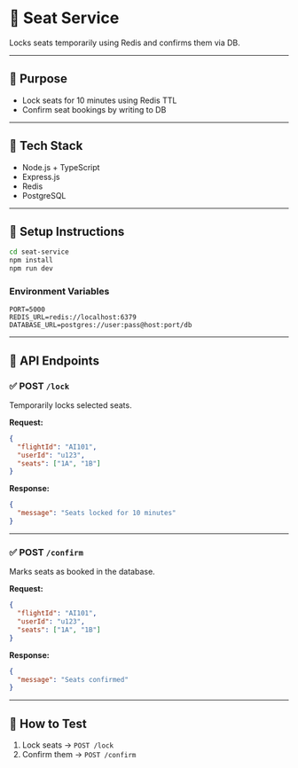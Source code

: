 # 💺 Seat Service

Locks seats temporarily using Redis and confirms them via DB.

---

## 📌 Purpose

- Lock seats for 10 minutes using Redis TTL
- Confirm seat bookings by writing to DB

---

## 🧰 Tech Stack

- Node.js + TypeScript
- Express.js
- Redis
- PostgreSQL

---

## 🚀 Setup Instructions

```bash
cd seat-service
npm install
npm run dev
````

### Environment Variables

```
PORT=5000
REDIS_URL=redis://localhost:6379
DATABASE_URL=postgres://user:pass@host:port/db
```

---

## 🔗 API Endpoints

### ✅ POST `/lock`

Temporarily locks selected seats.

**Request:**

```json
{
  "flightId": "AI101",
  "userId": "u123",
  "seats": ["1A", "1B"]
}
```

**Response:**

```json
{
  "message": "Seats locked for 10 minutes"
}
```

---

### ✅ POST `/confirm`

Marks seats as booked in the database.

**Request:**

```json
{
  "flightId": "AI101",
  "userId": "u123",
  "seats": ["1A", "1B"]
}
```

**Response:**

```json
{
  "message": "Seats confirmed"
}
```

---

## 🧪 How to Test

1. Lock seats → `POST /lock`
2. Confirm them → `POST /confirm`
